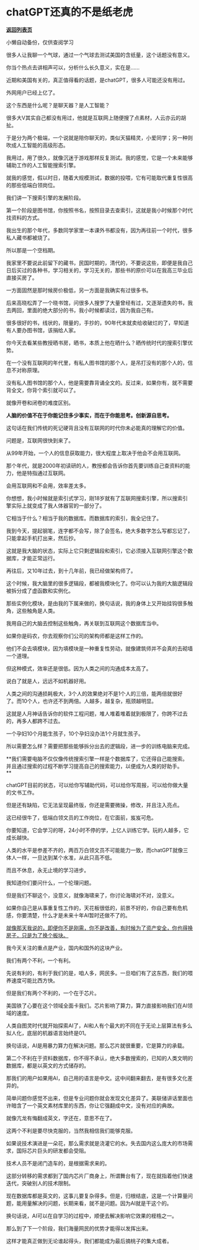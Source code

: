 # chatGPT还真的不是纸老虎

[**返回列表页**](/gzh/记忆承载)

小懒自动备份，仅供查阅学习

很多人让我聊一个气球，通过一个气球去测试美国的含纸量，这个话题没有意义。  

你当个热点去讲相声可以，分析什么长久意义，实在是......  

近期和美国有关的，真正值得看的话题，是chatGPT，很多人可能还没有用过。  

外网用户已经上亿了。  

这个东西是什么呢？是聊天器？是人工智能？  

很多大V其实自己都没有用过，他就是互联网上随便搜了点素材，人云亦云的胡扯。  

于是分为两个极端，一个说就是陪你聊天的，类似天猫精灵，小爱同学；另一种则吹成人工智能的高级形态。

我用过，用了很久，就像沉迷于游戏那样反复测试。我的感觉，它是一个未来能够辅助工作的人工智能搜索引擎。  

就我的感觉，假以时日，随着大规模测试，数据的投喂，它有可能取代重复性很高的那些低端白领岗位。  

我们讲一下搜索引擎的发展阶段。  

第一个阶段是图书馆，你按照书名，按照目录去查索引，这就是我小时候那个时代找资料的方式。

我出生的那个年代，多数同学家里一本课外书都没有，因为再往前一个时代，很多私人藏书都被烧了。  

所以那是一个空档期。  

我家里不要说此前留下的藏书，民国时期的，清代的，不要说这些，即便是我自己日后买过的各种书，学习相关的，学习无关的，那些书的原价可以在我高三毕业后直接买房了。  

一方面固然是那时候房价极低，另一方面是我确实有过很多书。  

后来高晓松弄了一个晓书馆，问很多人搜罗了大量曾经有过，又逐渐遗失的书，我去两回，里面的绝大部分的书，我小时候都读过，因为我自己有。  

很多很好的书，线状的，限量的，手抄的，90年代末就卖给收破烂的了，早知道有人要办图书馆，该捐给人家。  

你今天去看某些教授晒书房，晒书，本质上他在晒什么？晒传统时代的搜索引擎优势。  

在一个没有互联网的年代里，有私人图书馆的那个人，是吊打没有的那个人的，信息不对称原理。  

没有私人图书馆的那个人，他是需要靠背诵全文的。反过来，如果你有，就不需要背全文，你背个索引就可以了。

就像开卷和闭卷的难度区别。

 **人脑的价值不在于你能记住多少事实，而在于你能思考。创新源自思考。**

这句话在我们传统的死记硬背且没有互联网的时代你未必能真的理解它的价值。

问题是，互联网很快到来了。

从99年开始，一个人的信息获取能力，很大程度上取决于他会不会用互联网。

那个年代，就是2000年初读研的人，教授都会告诉你首先要训练自己查资料的能力，他是特指通过互联网。  

会用互联网和不会用，效率差太多。  

你想想，我小时候就是索引式学习，刚18岁就有了互联网搜索引擎，所以搜索引擎实际上就变成了我人体器官的一部分了。

它相当于什么？相当于我的数据库。而数据库的索引，我全记住了。

我到今天，提起钢笔，连字都不会写，除了会签名，绝大多数字怎么写都忘记了，只能拿起手机打出来，然后抄。

这就是我大脑的状态，实际上它只剩逻辑段和索引，它必须接入互联网引擎这个数据库，才能正常运行。  

再往后，又10年过去，到十几年前，我已经做架构师了。  

这个时候，我大脑里的很多逻辑段，都被我模块化了。你可以认为我的大脑逻辑段被拆分成了虚函数和实例化。  

那些实例化模块，是由我的下属来做的，换句话说，我的身体上又开始挂钩很多触角，这些触角是人类。  

我用自己的大脑去控制这些触角，再关联到互联网这个数据库当中。  

如果你是码农，你去观察你们公司的架构师都是这样工作的。  

他们不会去填模块，因为填模块是一种重复性劳动，就像建筑师并不会真的去砌墙一个道理。

但这种模式，效率还是很低。因为人类之间的沟通成本太高了。

说白了就是人，远远不如机器好用。

人类之间的沟通损耗极大，3个人的效果绝对不是1个人的三倍，能两倍就很好了。而10个人，也许还不到两倍。人越多，越复杂，瓶颈越明显。  

这就是人月神话告诉你的软件工程问题，堆人堆着堆着就到极限了，你跨不过去的，再多人都跨不过去。

一个孕妇10个月能生孩子，10个孕妇没办法1个月就生孩子。  

所以需要怎么样？需要把那些能够拆分出去的逻辑段，进一步的训练电脑来完成。  

 **我们需要电脑不仅仅像传统搜索引擎一样是个数据库了，它还得自己能搜索。并且通过搜索的过程不断学习提高自己的搜索能力，以便成为人类的好助手。  
**

chatGPT目前的状态，可以给你写辅助代码，可以给你写周报，可以给你做大量的文书工作。

但是还有缺陷，它无法呈现最终版，你还是需要微操，修改，并且注入亮点。  

这已经很牛了，低端白领文员的工作岗位，在它面前，岌岌可危。

你要知道，它会学习的呀，24小时不停的学，上亿人训练它学。玩的人越多，它成长越快。

人类的水平是参差不齐的，两百万白领文员不可能能力一致，而chatGPT就像三体人一样，一旦达到某个水准，从此只高不低。  

而且不休息，永无止境的学习进步。  

我知道你们要问什么，一个伦理问题。

但是我们不聊这个，没意义，就像海啸来了，你讨论海啸对不对，没意义。

如果你自己是从事重复性工作的，天花板很低的，前景不好的，你自己要有危机感，你要清楚，什么才是未来十年AI暂时还做不了的。  

[就像那天我说的，即便你不是刚需，你不是改善，有时候为了资产安全，你也得换房子，只是为了换个板块。](http://mp.weixin.qq.com/s?__biz=MzU3NDc5Nzc0NQ==&mid=2247522396&idx=1&sn=95e15739e8772bc360ccbeb5185a81e1&chksm=fd2e3a82ca59b394b48830838f00951fe9c49f506cc232dc0c7b7e0afa3876a8172bab496e7e&scene=21#wechat_redirect)

我今天关注的重点是产业，国内和国外的这块产业。  

我们有两个不利，一个有利。  

先说有利的，有利于我们的是，咱人多，网民多。一旦咱们有了这东西，我们的喂养速度可能比西方快。  

但是我们有两个不利的，一个在于芯片。  

美国铁了心要在这个领域全面卡我们。芯片影响了算力，算力直接影响我们在AI领域的速度。  

人类自图灵时代就开始探索AI了，AI和人有个最大的不同在于无论上层算法有多么拟人化，底层的机器语言始终是01。  

换句话说，AI是用暴力算力在解决问题。那么芯片就很重要，它是算力的承载。

第二个不利在于资料数据库，你不得不承认，绝大多数搜索的，已知的人类文明的数据库，都是以英文的方式储存的。

那我们的用户如果用AI，自己用的语言是中文。这中间翻来翻去，是有很多文化差异的。

简单问题你感觉不出来，但是专业问题你就会发现文化差异了。美联储讲话里面也许暗含了一个英文素材库里的东西，你让它强翻成中文，没有对应的典故。

就像亢龙有悔翻成英文，字还在，意思不在了。

这两个不利是要尽快克服的，当然我相信我们能够克服。

如果说技术演进是一朵花，那么需求就是浇灌它的水。失去国内这么庞大的市场需求，国际芯片巨头的研发都会受阻。

技术人员不是闭门造车的，是根据需求来的。  

这部分转移的需求都到了国内芯片厂商身上，所谓舞台有了，现在就指着他们快速迭代，突破别人的技术限制。  

现在数据库都是英文的，这事儿要复杂得多。但是，归根结底，这是一个计算量问题，能用量解决的问题，长期来看，就不是问题。因为AI就是干这个的。  

换句话说，AI可以在自学习的过程中，顺便去解决影响它效果的桎梏之一。  

那么到了下一个阶段，我们海量网民的优势才能得以发挥出来。

这样才能真正做到无论谁起得头，我们都能成为最后摘桃子的集大成者。

